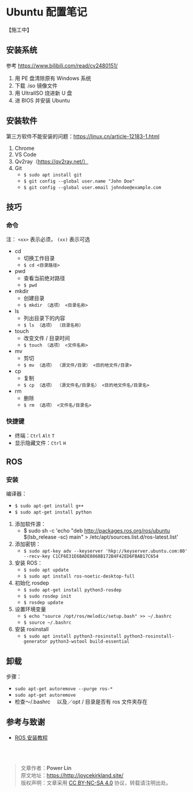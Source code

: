 # Ubuntu 配置笔记

【施工中】

## 安装系统

参考 https://www.bilibili.com/read/cv2480151/

1. 用 PE 盘清除原有 Windows 系统
2. 下载 .iso 镜像文件
3. 用 UltralISO 烧进新 U 盘
4. 进 BIOS 并安装 Ubuntu

## 安装软件

第三方软件不能安装的问题：https://linux.cn/article-12183-1.html

1. Chrome
2. VS Code
3. Qv2ray（https://qv2ray.net/）
4. Git
   - `$ sudo apt install git`
   - `$ git config --global user.name "John Doe"`
   - `$ git config --global user.email johndoe@example.com`

## 技巧

### 命令

注： `<xx>` 表示必须， `(xx)` 表示可选

- cd
  - 切换工作目录
  - `$ cd <目录路径>`
- pwd
  - 查看当前绝对路径
  - `$ pwd`
- mkdir
  - 创建目录
  - `$ mkdir （选项） <目录名称>`
- ls
  - 列出目录下的内容
  - `$ ls （选项） （目录名称）`
- touch
  - 改变文件 / 目录时间
  - `$ touch （选项） <文件名称>`
- mv
  - 剪切
  - `$ mv （选项） （源文件/目录） <目的地文件/目录>`
- cp
  - 复制
  - `$ cp （选项） （源文件名/目录名） <目的地文件名/目录名>`
- rm
  - 删除
  - `$ rm （选项） <文件名/目录名>`

### 快捷键

- 终端：`Ctrl` `Alt` `T`
- 显示隐藏文件：`Ctrl` `H`

## ROS

### 安装

编译器：

- `$ sudo apt-get install g++`
- `$ sudo apt-get install python`

1. 添加软件源：
   - $ sudo sh -c 'echo "deb http://packages.ros.org/ros/ubuntu $(lsb_release -sc) main" > /etc/apt/sources.list.d/ros-latest.list'
2. 添加密钥：
   - `$ sudo apt-key adv --keyserver 'hkp://keyserver.ubuntu.com:80' --recv-key C1CF6E31E6BADE8868B172B4F42ED6FBAB17C654`
3. 安装 ROS：
   - `$ sudo apt update`
   - `$ sudo apt install ros-noetic-desktop-full`
4. 初始化 rosdep
   - `$ sudo apt-get install python3-rosdep`
   - `$ sudo rosdep init`
   - `$ rosdep update`
5. 设置环境变量
   - `$ echo "source /opt/ros/melodic/setup.bash" >> ~/.bashrc`
   - `$ source ~/.bashrc`
6. 安装 rosinstall
   - `$ sudo apt install python3-rosinstall python3-rosinstall-generator python3-wstool build-essential`

## 卸载

步骤：

- `sudo apt-get autoremove --purge ros-*`
- `sudo apt-get autoremove`
- 检查～/.bashrc 　以及／opt / 目录是否有 ros 文件夹存在

## 参考与致谢

- [ROS 安装教程](https://mp.weixin.qq.com/s?__biz=MzU4Mzc1NDA5Mw==&mid=2247486645&idx=1&sn=8ba442af57060b4d608d4c24d4307921&chksm=fda504b7cad28da11a2dd782b60dce466d53ad8e260f161b1e47f24423cc1e9f9aabc486c7f3&mpshare=1&scene=1&srcid=1125YhpxcX5as5se6rsek2IS&sharer_sharetime=1606233866320&sharer_shareid=57baeb2b96d0cff9b17ac2c15b36602b&key=a402d93e91746f46ae3228f3f1014e2c74a235c331168642475573a82dabce23902b3593a2a240439e9e37cd9b2ceaeab2b3b2130d952ee61260b30c6cad24ab3f1907dd57abfae9934d0c9487ddc4364b41261c6fb7277d94de784fa9718f9f60712a15b25f505ab7105346330f16f4b659970a5143e8aa882da96dc76c0100&ascene=1&uin=MTk5MDUwOTA0Mg%3D%3D&devicetype=Windows+10+x64&version=6300002f&lang=zh_CN&exportkey=A0ZOktA1B68GOdT4vmLQPxA%3D&pass_ticket=b2tffRx7FG4vxDxfZxW7b9rGQf%2FK8YGbZtslM9VWUgnItoiwUPJYOD8ciwJbwx%2BC&wx_header=0)

<br />

<br />

> 文章作者：**Power Lin**  
> 原文地址：<https://http://joycekirkland.site/>  
> 版权声明：文章采用 [CC BY-NC-SA 4.0](https://creativecommons.org/licenses/by/4.0/deed.zh) 协议，转载请注明出处。
